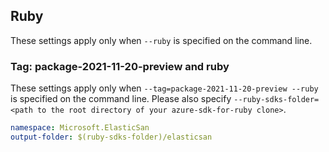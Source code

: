 ## Ruby

These settings apply only when `--ruby` is specified on the command line.


### Tag: package-2021-11-20-preview and ruby

These settings apply only when `--tag=package-2021-11-20-preview --ruby` is specified on the command line.
Please also specify `--ruby-sdks-folder=<path to the root directory of your azure-sdk-for-ruby clone>`.

```yaml $(tag) == 'package-2021-11-20-preview' && $(ruby)
namespace: Microsoft.ElasticSan
output-folder: $(ruby-sdks-folder)/elasticsan
```
